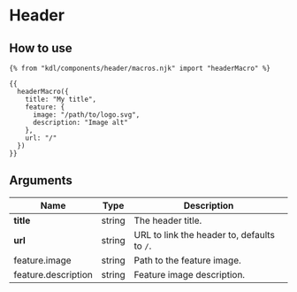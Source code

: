 # Header

## How to use

```jinja
{% from "kdl/components/header/macros.njk" import "headerMacro" %}

{{
  headerMacro({
    title: "My title",
    feature: {
      image: "/path/to/logo.svg",
      description: "Image alt"
    },
    url: "/"
  })
}}
```

## Arguments

| Name                | Type   | Description                                 |
| ------------------- | ------ | ------------------------------------------- |
| **title**           | string | The header title.                           |
| **url**             | string | URL to link the header to, defaults to `/`. |
| feature.image       | string | Path to the feature image.                  |
| feature.description | string | Feature image description.                  |
